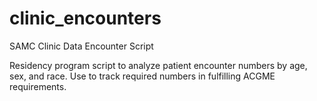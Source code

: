 # clinic_encounters
SAMC Clinic Data Encounter Script

Residency program script to analyze patient encounter numbers by age, sex, and race.  Use to track required numbers in fulfilling ACGME requirements. 
